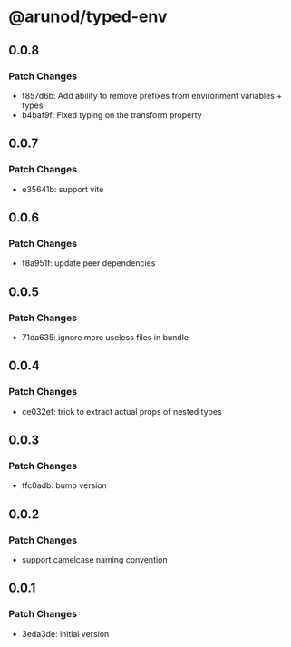 # @arunod/typed-env

## 0.0.8

### Patch Changes

- f857d6b: Add ability to remove prefixes from environment variables + types
- b4baf9f: Fixed typing on the transform property

## 0.0.7

### Patch Changes

- e35641b: support vite

## 0.0.6

### Patch Changes

- f8a951f: update peer dependencies

## 0.0.5

### Patch Changes

- 71da635: ignore more useless files in bundle

## 0.0.4

### Patch Changes

- ce032ef: trick to extract actual props of nested types

## 0.0.3

### Patch Changes

- ffc0adb: bump version

## 0.0.2

### Patch Changes

- support camelcase naming convention

## 0.0.1

### Patch Changes

- 3eda3de: initial version
